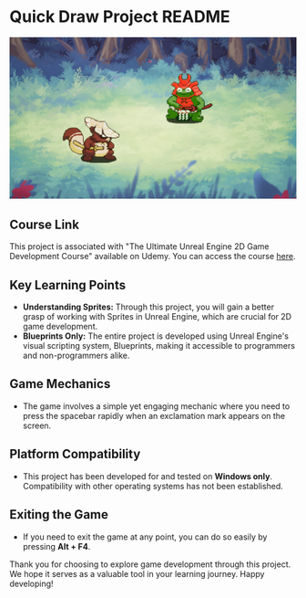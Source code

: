 # Quick Draw Project README

![capture](capture.png)

## Course Link
This project is associated with "The Ultimate Unreal Engine 2D Game Development Course" available on Udemy. You can access the course [here](https://www.udemy.com/course/unreal-2d-course/).

## Key Learning Points
- **Understanding Sprites:** Through this project, you will gain a better grasp of working with Sprites in Unreal Engine, which are crucial for 2D game development.
- **Blueprints Only:** The entire project is developed using Unreal Engine's visual scripting system, Blueprints, making it accessible to programmers and non-programmers alike.

## Game Mechanics
- The game involves a simple yet engaging mechanic where you need to press the spacebar rapidly when an exclamation mark appears on the screen.

## Platform Compatibility
- This project has been developed for and tested on **Windows only**. Compatibility with other operating systems has not been established.

## Exiting the Game
- If you need to exit the game at any point, you can do so easily by pressing **Alt + F4**.

Thank you for choosing to explore game development through this project. We hope it serves as a valuable tool in your learning journey. Happy developing!